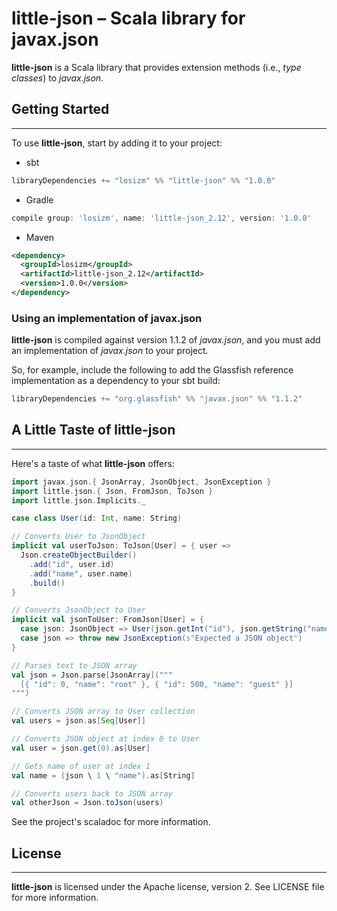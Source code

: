 # little-json &ndash; Scala library for javax.json

**little-json** is a Scala library that provides extension methods (i.e., _type classes_)
to _javax.json_.

## Getting Started
---
To use **little-json**, start by adding it to your project:

* sbt
```scala
libraryDependencies += "losizm" %% "little-json" %% "1.0.0"
```
* Gradle
```groovy
compile group: 'losizm', name: 'little-json_2.12', version: '1.0.0'
```
* Maven
```xml
<dependency>
  <groupId>losizm</groupId>
  <artifactId>little-json_2.12</artifactId>
  <version>1.0.0</version>
</dependency>
```

### Using an implementation of javax.json
**little-json** is compiled against version 1.1.2 of _javax.json_, and you must
add an implementation of _javax.json_ to your project.

So, for example, include the following to add the Glassfish reference
implementation as a dependency to your sbt build:

```scala
libraryDependencies += "org.glassfish" %% "javax.json" %% "1.1.2"
```

## A Little Taste of little-json
---
Here's a taste of what **little-json** offers:

```scala
import javax.json.{ JsonArray, JsonObject, JsonException }
import little.json.{ Json, FromJson, ToJson }
import little.json.Implicits._

case class User(id: Int, name: String)

// Converts User to JsonObject
implicit val userToJson: ToJson[User] = { user =>
  Json.createObjectBuilder()
    .add("id", user.id)
    .add("name", user.name)
    .build()
}

// Converts JsonObject to User
implicit val jsonToUser: FromJson[User] = {
  case json: JsonObject => User(json.getInt("id"), json.getString("name"))
  case json => throw new JsonException(s"Expected a JSON object")
}

// Parses text to JSON array
val json = Json.parse[JsonArray]("""
  [{ "id": 0, "name": "root" }, { "id": 500, "name": "guest" }]
""")

// Converts JSON array to User collection
val users = json.as[Seq[User]]

// Converts JSON object at index 0 to User
val user = json.get(0).as[User]

// Gets name of user at index 1
val name = (json \ 1 \ "name").as[String]

// Converts users back to JSON array
val otherJson = Json.toJson(users)
```

See the project's scaladoc for more information.

## License
---
**little-json** is licensed under the Apache license, version 2. See LICENSE
file for more information.
